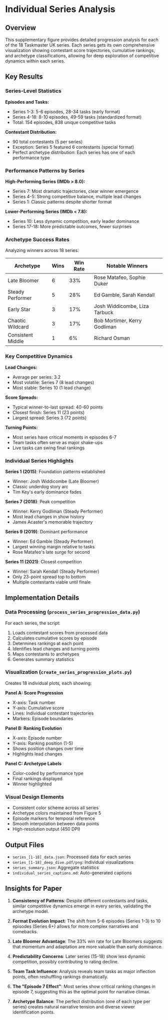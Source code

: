 # Individual Series Analysis

## Overview

This supplementary figure provides detailed progression analysis for each of the 18 Taskmaster UK series. Each series gets its own comprehensive visualization showing contestant score trajectories, cumulative rankings, and archetype classifications, allowing for deep exploration of competitive dynamics within each series.

## Key Results

### Series-Level Statistics

**Episodes and Tasks:**
- Series 1-3: 5-6 episodes, 28-34 tasks (early format)
- Series 4-18: 8-10 episodes, 49-59 tasks (standardized format)
- Total: 154 episodes, 838 unique competitive tasks

**Contestant Distribution:**
- 90 total contestants (5 per series)
- Exception: Series 5 featured 6 contestants (special format)
- Perfect archetype distribution: Each series has one of each performance type

### Performance Patterns by Series

**High-Performing Series (IMDb > 8.0):**
- Series 7: Most dramatic trajectories, clear winner emergence
- Series 4-5: Strong competitive balance, multiple lead changes
- Series 1: Classic patterns despite shorter format

**Lower-Performing Series (IMDb < 7.8):**
- Series 10: Less dynamic competition, early leader dominance
- Series 17-18: More predictable outcomes, fewer surprises

### Archetype Success Rates

Analyzing winners across 18 series:

| Archetype | Wins | Win Rate | Notable Winners |
|-----------|------|----------|-----------------|
| Late Bloomer | 6 | 33% | Rose Matafeo, Sophie Duker |
| Steady Performer | 5 | 28% | Ed Gamble, Sarah Kendall |
| Early Star | 3 | 17% | Josh Widdicombe, Liza Tarbuck |
| Chaotic Wildcard | 3 | 17% | Bob Mortimer, Kerry Godliman |
| Consistent Middle | 1 | 6% | Richard Osman |

### Key Competitive Dynamics

**Lead Changes:**
- Average per series: 3.2
- Most volatile: Series 7 (8 lead changes)
- Most stable: Series 10 (1 lead change)

**Score Spreads:**
- Typical winner-to-last spread: 40-60 points
- Closest finish: Series 11 (23 points)
- Largest spread: Series 3 (72 points)

**Turning Points:**
- Most series have critical moments in episodes 6-7
- Team tasks often serve as major shake-ups
- Live tasks can swing final rankings

### Individual Series Highlights

**Series 1 (2015)**: Foundation patterns established
- Winner: Josh Widdicombe (Late Bloomer)
- Classic underdog story arc
- Tim Key's early dominance fades

**Series 7 (2018)**: Peak competition
- Winner: Kerry Godliman (Steady Performer) 
- Most lead changes in show history
- James Acaster's memorable trajectory

**Series 9 (2019)**: Dominant performance
- Winner: Ed Gamble (Steady Performer)
- Largest winning margin relative to tasks
- Rose Matafeo's late surge for second

**Series 11 (2021)**: Closest competition
- Winner: Sarah Kendall (Steady Performer)
- Only 23-point spread top to bottom
- Multiple contestants viable until finale

## Implementation Details

### Data Processing (`process_series_progression_data.py`)

For each series, the script:
1. Loads contestant scores from processed data
2. Calculates cumulative scores by episode
3. Determines rankings at each point
4. Identifies lead changes and turning points
5. Maps contestants to archetypes
6. Generates summary statistics

### Visualization (`create_series_progression_plots.py`)

Creates 18 individual plots, each showing:

**Panel A: Score Progression**
- X-axis: Task number
- Y-axis: Cumulative score
- Lines: Individual contestant trajectories
- Markers: Episode boundaries

**Panel B: Ranking Evolution**
- X-axis: Episode number
- Y-axis: Ranking position (1-5)
- Shows position changes over time
- Highlights lead changes

**Panel C: Archetype Labels**
- Color-coded by performance type
- Final rankings displayed
- Winner highlighted

### Visual Design Elements

- Consistent color scheme across all series
- Archetype colors maintained from Figure 5
- Episode markers for temporal reference
- Smooth interpolation between data points
- High-resolution output (450 DPI)

## Output Files

- `series_[1-18]_data.json`: Processed data for each series
- `series_[1-18]_deep_dive.pdf/png`: Individual visualizations
- `series_summary.json`: Aggregate statistics
- `individual_series_captions.md`: Auto-generated captions

## Insights for Paper

1. **Consistency of Patterns**: Despite different contestants and tasks, similar competitive dynamics emerge in every series, validating the archetype model.

2. **Format Evolution Impact**: The shift from 5-6 episodes (Series 1-3) to 10 episodes (Series 6+) allows for more complex narratives and comebacks.

3. **Late Bloomer Advantage**: The 33% win rate for Late Bloomers suggests that momentum and adaptation are more valuable than early dominance.

4. **Predictability Concerns**: Later series (15-18) show less dynamic competition, possibly contributing to rating decline.

5. **Team Task Influence**: Analysis reveals team tasks as major inflection points, often reshuffling rankings dramatically.

6. **The "Episode 7 Effect"**: Most series show critical ranking changes in episode 7, suggesting this as the optimal point for narrative climax.

7. **Archetype Balance**: The perfect distribution (one of each type per series) creates natural narrative tension and diverse viewer identification points. 